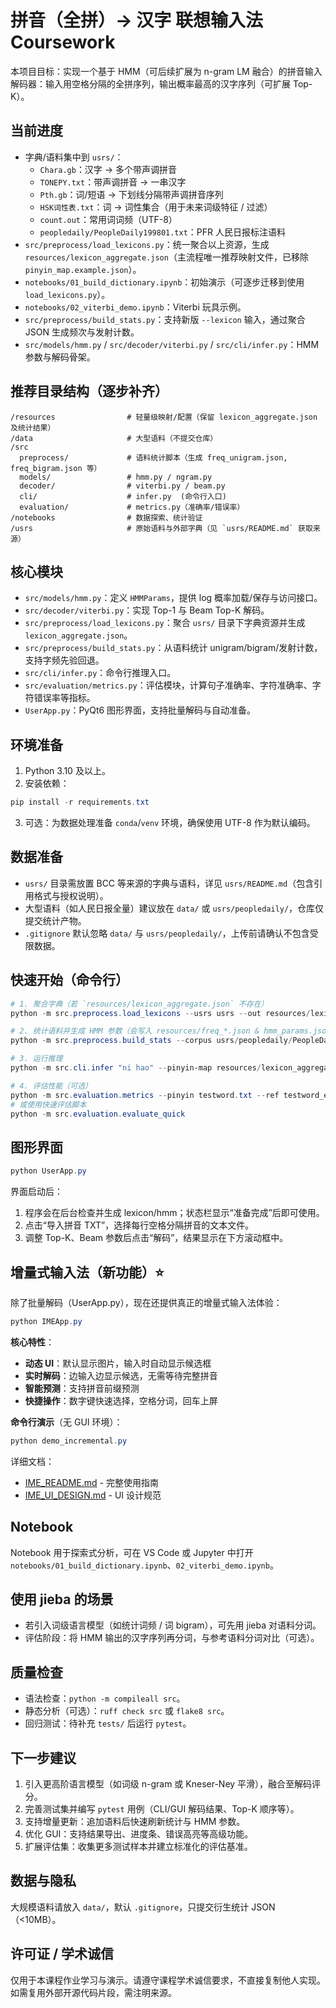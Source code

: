 # 拼音（全拼）→ 汉字 联想输入法 Coursework

本项目目标：实现一个基于 HMM（可后续扩展为 n-gram LM 融合）的拼音输入解码器：输入用空格分隔的全拼序列，输出概率最高的汉字序列（可扩展 Top-K）。

## 当前进度
- 字典/语料集中到 `usrs/`：
  - `Chara.gb`：汉字 -> 多个带声调拼音
  - `TONEPY.txt`：带声调拼音 -> 一串汉字
  - `Pth.gb`：词/短语 -> 下划线分隔带声调拼音序列
  - `HSK词性表.txt`：词 -> 词性集合（用于未来词级特征 / 过滤）
  - `count.out`：常用词词频（UTF-8）
  - `peopledaily/PeopleDaily199801.txt`：PFR 人民日报标注语料
- `src/preprocess/load_lexicons.py`：统一聚合以上资源，生成 `resources/lexicon_aggregate.json`（主流程唯一推荐映射文件，已移除 `pinyin_map.example.json`）。
- `notebooks/01_build_dictionary.ipynb`：初始演示（可逐步迁移到使用 `load_lexicons.py`）。
- `notebooks/02_viterbi_demo.ipynb`：Viterbi 玩具示例。
- `src/preprocess/build_stats.py`：支持新版 `--lexicon` 输入，通过聚合 JSON 生成频次与发射计数。
- `src/models/hmm.py` / `src/decoder/viterbi.py` / `src/cli/infer.py`：HMM 参数与解码骨架。

## 推荐目录结构（逐步补齐）
```
/resources                # 轻量级映射/配置（保留 lexicon_aggregate.json 及统计结果）
/data                     # 大型语料（不提交仓库）
/src
  preprocess/             # 语料统计脚本（生成 freq_unigram.json, freq_bigram.json 等）
  models/                 # hmm.py / ngram.py
  decoder/                # viterbi.py / beam.py
  cli/                    # infer.py  (命令行入口)
  evaluation/             # metrics.py（准确率/错误率）
/notebooks                # 数据探索、统计验证
/usrs                     # 原始语料与外部字典（见 `usrs/README.md` 获取来源）
```

## 核心模块
- `src/models/hmm.py`：定义 `HMMParams`，提供 log 概率加载/保存与访问接口。
- `src/decoder/viterbi.py`：实现 Top-1 与 Beam Top-K 解码。
- `src/preprocess/load_lexicons.py`：聚合 `usrs/` 目录下字典资源并生成 `lexicon_aggregate.json`。
- `src/preprocess/build_stats.py`：从语料统计 unigram/bigram/发射计数，支持字频先验回退。
- `src/cli/infer.py`：命令行推理入口。
- `src/evaluation/metrics.py`：评估模块，计算句子准确率、字符准确率、字符错误率等指标。
- `UserApp.py`：PyQt6 图形界面，支持批量解码与自动准备。

## 环境准备
1. Python 3.10 及以上。
2. 安装依赖：
  ```powershell
  pip install -r requirements.txt
  ```
3. 可选：为数据处理准备 `conda`/`venv` 环境，确保使用 UTF-8 作为默认编码。

## 数据准备
- `usrs/` 目录需放置 BCC 等来源的字典与语料，详见 `usrs/README.md`（包含引用格式与授权说明）。
- 大型语料（如人民日报全量）建议放在 `data/` 或 `usrs/peopledaily/`，仓库仅提交统计产物。
- `.gitignore` 默认忽略 `data/` 与 `usrs/peopledaily/`，上传前请确认不包含受限数据。

## 快速开始（命令行）
```powershell
# 1. 聚合字典（若 `resources/lexicon_aggregate.json` 不存在）
python -m src.preprocess.load_lexicons --usrs usrs --out resources/lexicon_aggregate.json

# 2. 统计语料并生成 HMM 参数（会写入 resources/freq_*.json & hmm_params.json）
python -m src.preprocess.build_stats --corpus usrs/peopledaily/PeopleDaily199801.txt --lexicon resources/lexicon_aggregate.json

# 3. 运行推理
python -m src.cli.infer "ni hao" --pinyin-map resources/lexicon_aggregate.json --hmm resources/hmm_params.json

# 4. 评估性能（可选）
python -m src.evaluation.metrics --pinyin testword.txt --ref testword_ev.txt --lexicon resources/lexicon_aggregate.json --hmm-params resources/hmm_params.json --verbose
# 或使用快速评估脚本
python -m src.evaluation.evaluate_quick
```

## 图形界面
```powershell
python UserApp.py
```
界面启动后：
1. 程序会在后台检查并生成 lexicon/hmm；状态栏显示“准备完成”后即可使用。
2. 点击“导入拼音 TXT”，选择每行空格分隔拼音的文本文件。
3. 调整 Top-K、Beam 参数后点击“解码”，结果显示在下方滚动框中。

## 增量式输入法（新功能）⭐

除了批量解码（UserApp.py），现在还提供真正的增量式输入法体验：

```powershell
python IMEApp.py
```

**核心特性**：
- **动态 UI**：默认显示图片，输入时自动显示候选框
- **实时解码**：边输入边显示候选，无需等待完整拼音
- **智能预测**：支持拼音前缀预测
- **快捷操作**：数字键快速选择，空格分词，回车上屏

**命令行演示**（无 GUI 环境）：
```powershell
python demo_incremental.py
```

详细文档：
- [IME_README.md](IME_README.md) - 完整使用指南
- [IME_UI_DESIGN.md](IME_UI_DESIGN.md) - UI 设计规范

## Notebook
Notebook 用于探索式分析，可在 VS Code 或 Jupyter 中打开 `notebooks/01_build_dictionary.ipynb`、`02_viterbi_demo.ipynb`。

## 使用 jieba 的场景
- 若引入词级语言模型（如统计词频 / 词 bigram），可先用 jieba 对语料分词。
- 评估阶段：将 HMM 输出的汉字序列再分词，与参考语料分词对比（可选）。

## 质量检查
- 语法检查：`python -m compileall src`。
- 静态分析（可选）：`ruff check src` 或 `flake8 src`。
- 回归测试：待补充 `tests/` 后运行 `pytest`。

## 下一步建议
1. 引入更高阶语言模型（如词级 n-gram 或 Kneser-Ney 平滑），融合至解码评分。
2. 完善测试集并编写 `pytest` 用例（CLI/GUI 解码结果、Top-K 顺序等）。
3. 支持增量更新：追加语料后快速刷新统计与 HMM 参数。
4. 优化 GUI：支持结果导出、进度条、错误高亮等高级功能。
5. 扩展评估集：收集更多测试样本并建立标准化的评估基准。

## 数据与隐私
大规模语料请放入 `data/`，默认 `.gitignore`，只提交衍生统计 JSON（<10MB）。

## 许可证 / 学术诚信
仅用于本课程作业学习与演示。请遵守课程学术诚信要求，不直接复制他人实现。 如需复用外部开源代码片段，需注明来源。 
